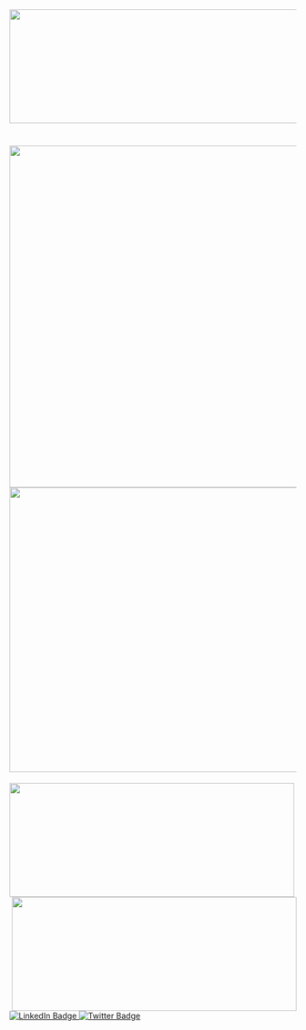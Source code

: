 <div id="header" align="center" bgcolor="black">
  <img src="https://media4.giphy.com/media/NHvv0Bo3oGq1eTBDd1/giphy.gif?cid=ecf05e4706nbbq8qdwr57yjzcx5lvuwn94epjcss3gy4wbq0&rid=giphy.gif&ct=g" width="1200" height ="200"/>


<h1 align="center">
  <img src ="https://media1.giphy.com/media/xTcnSWYZvafyhEACBO/giphy.gif?cid=ecf05e47jrfld2ekc7kexb2sonvcaajqknh7umeda2rdjrd1&rid=giphy.gif&ct=g" width="1200" height="600"/>
   <img src="https://thumbs.gfycat.com/DistantSoggyAlbacoretuna-size_restricted.gif" width ="1200"height="500"/>
</h1>
<div align="left">
  <img src="https://media0.giphy.com/media/VGwTq3G6a39cI/giphy.gif?cid=790b7611858b04253982ddd221f6c0bbafacf440fa097727&rid=giphy.gif&ct=g" width="500" height="200"/>
  <img src="https://giffiles.alphacoders.com/119/119862.gif" align="right" width ="500" height="200"/>


  
</div>
  
  </div>
<div id="badges">
  <a href="https://www.linkedin.com/in/priya-bharti-292051209">
    <img src="https://img.shields.io/badge/LinkedIn-blue?style=for-the-badge&logo=linkedin&logoColor=white" alt="LinkedIn Badge"/>
  </a>
  <a href="https://twitter.com/priyabharti1111?t=bD4RyW9zx79FYVMa1lB5LA&s=09">
    <img src="https://img.shields.io/badge/Twitter-blue?style=for-the-badge&logo=twitter&logoColor=white" alt="Twitter Badge"/>
  </a>
  <img src="https://komarev.com/ghpvc/?username=your-priyabharti11&style=flat-square&color=blue" alt=" />
 
</div>

